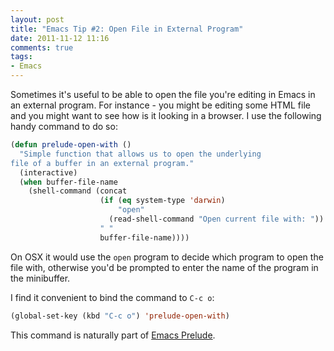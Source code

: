 ```yaml
---
layout: post
title: "Emacs Tip #2: Open File in External Program"
date: 2011-11-12 11:16
comments: true
tags:
- Emacs
---
```


Sometimes it's useful to be able to open the file you're editing in
Emacs in an external program. For instance - you might be editing
some HTML file and you might want to see how is it looking in a
browser. I use the following handy command to do so:

``` cl
(defun prelude-open-with ()
  "Simple function that allows us to open the underlying
file of a buffer in an external program."
  (interactive)
  (when buffer-file-name
    (shell-command (concat
                    (if (eq system-type 'darwin)
                        "open"
                      (read-shell-command "Open current file with: "))
                    " "
                    buffer-file-name))))
```

On OSX it would use the `open` program to decide which program to open
the file with, otherwise you'd be prompted to enter the name of the
program in the minibuffer.

I find it convenient to bind the command to `C-c o`:

``` cl
(global-set-key (kbd "C-c o") 'prelude-open-with)
```

This command is naturally part of [Emacs Prelude](https://github.com/bbatsov/prelude).
